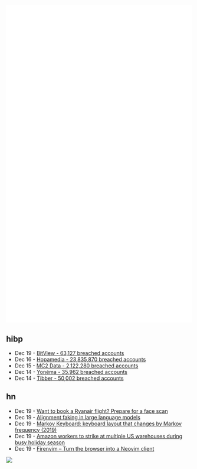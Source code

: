 ![Metrics](https://raw.githubusercontent.com/phixion/phixion/master/metrics.svg)

## hibp

<!--
for https://github.com/phixion/phixion/blob/main/.github/workflows/feeds.yml
-->
<!--START_SECTION:haveibeenpwnd-->
- Dec 19 - [BitView - 63,127 breached accounts](https://haveibeenpwned.com/PwnedWebsites#BitView)
- Dec 16 - [Hopamedia - 23,835,870 breached accounts](https://haveibeenpwned.com/PwnedWebsites#Hopamedia)
- Dec 15 - [MC2 Data - 2,122,280 breached accounts](https://haveibeenpwned.com/PwnedWebsites#MC2Data)
- Dec 14 - [Yonéma - 35,962 breached accounts](https://haveibeenpwned.com/PwnedWebsites#Yonema)
- Dec 14 - [Tibber - 50,002 breached accounts](https://haveibeenpwned.com/PwnedWebsites#Tibber)
<!--END_SECTION:haveibeenpwnd-->

## hn

<!--
for https://github.com/phixion/phixion/blob/main/.github/workflows/feeds.yml
-->
<!--START_SECTION:hn-->
- Dec 19 - [Want to book a Ryanair flight? Prepare for a face scan](https://noyb.eu/en/want-book-ryanair-flight-prepare-face-scan)
- Dec 19 - [Alignment faking in large language models](https://www.anthropic.com/research/alignment-faking)
- Dec 19 - [Markov Keyboard: keyboard layout that changes by Markov frequency (2019)](https://github.com/shapr/markovkeyboard)
- Dec 19 - [Amazon workers to strike at multiple US warehouses during busy holiday season](https://www.reuters.com/technology/amazon-workers-strike-multiple-us-warehouses-during-busy-holiday-season-2024-12-19/)
- Dec 19 - [Firenvim – Turn the browser into a Neovim client](https://github.com/glacambre/firenvim)
<!--END_SECTION:hn-->

<!--
for https://yhype.me
-->
![](https://hit.yhype.me/github/profile?user_id=13013670)
